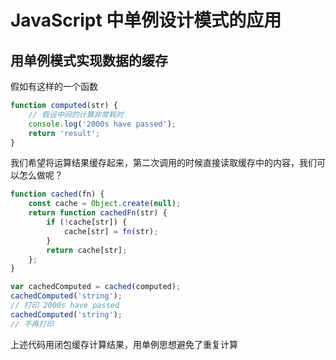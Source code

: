 # JavaScript 中单例设计模式的应用

## 用单例模式实现数据的缓存

假如有这样的一个函数

```javascript
function computed(str) {
    // 假设中间的计算非常耗时
    console.log('2000s have passed');
    return 'result';
}
```

我们希望将运算结果缓存起来，第二次调用的时候直接读取缓存中的内容，我们可以怎么做呢？

```javascript
function cached(fn) {
    const cache = Object.create(null);
    return function cachedFn(str) {
        if (!cache[str]) {
            cache[str] = fn(str);
        }
        return cache[str];
    };
}

var cachedComputed = cached(computed);
cachedComputed('string');
// 打印 2000s have passed
cachedComputed('string');
// 不再打印
```

上述代码用闭包缓存计算结果，用单例思想避免了重复计算

